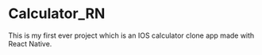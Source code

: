 # Calculator_RN
This is my first ever project which is an IOS calculator clone app made with React Native.

